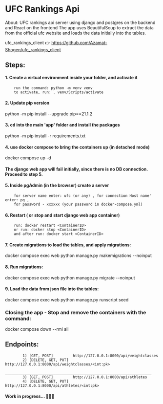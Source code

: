 # UFC Rankings Api

About:
UFC rankings api server using django and postgres on the backend and React on the frontend
The app uses BeautifulSoup to extract the data from the official ufc website and loads the data initially into the tables.

ufc_rankings_client 👉 https://github.com/Azamat-Shogen/ufc_rankings_client
 
## Steps:
#### 1. Create a virtual environment inside your folder, and activate it
        run the command: python -m venv venv
        to activate, run: . venv/Scripts/activate
        
#### 2. Update pip version
python -m pip install --upgrade pip==21.1.2    

#### 3. cd into the main 'app' folder and install the packages
python -m pip install -r requirements.txt

#### 4. use docker compose to bring the containers up (in detached mode)
docker compose up -d

#### The django web app will fail initially, since there is no DB connection. Proceed to step 5.

#### 5. Inside pgAdmin (in the browser) create a server
        for server name enter: ufc (or any) , for connection Host name' enter: pg , 
        for password - xxxxxx (your password in docker-compose.yml)

#### 6. Restart ( or stop and start django web app container)
        run: docker restart <ContainerID>
        or run: docker stop <ContainerID>  
        and after run: docker start <ContainerID>

#### 7. Create migrations to load the tables, and apply migrations: 
docker compose exec web python manage.py makemigrations --noinput
       
#### 8. Run migrations:
docker compose exec web python manage.py migrate --noinput

#### 9. Load the data from json file into the tables:
docker compose exec web python manage.py runscript seed



### Closing the app - Stop and remove the containers with the command:
docker compose down --rmi all

## Endpoints:
            1) [GET, POST]         http://127.0.0.1:8000/api/weightclasses 
            2) [DELETE, GET, PUT]  http://127.0.0.1:8000/api/weightclasses/<int:pk> 
            ___________________________________________________________________
            3) [GET, POST]         http://127.0.0.1:8000/api/athletes
            4) [DELETE, GET, PUT]  http://127.0.0.1:8000/api/athletes/<int:pk> 
            


#### Work in progress... 🐍🐍🐍        
